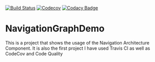 [![Build Status](https://travis-ci.com/Fbada006/NavigationGraphDemo.svg)](https://travis-ci.com/Fbada006/NavigationGraphDemo)
[![Codecov](https://codecov.io/gh/Fbada006/NavigationGraphDemo/coverage.svg)](https://codecov.io/gh/Fbada006/NavigationGraphDemo)
[![Codacy Badge](https://api.codacy.com/project/badge/Grade/a484ab8f4c1d44d9b040b6b0f80f32e6)](https://www.codacy.com/manual/Fbada006/NavigationGraphDemo?utm_source=github.com&amp;utm_medium=referral&amp;utm_content=Fbada006/NavigationGraphDemo&amp;utm_campaign=Badge_Grade)

# NavigationGraphDemo
This is a project that shows the usage of the Navigation Architecture Component. It is also the first project I have used Travis CI as well as CodeCov and Code Quality


